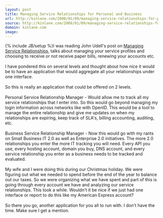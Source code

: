 ```yaml
---
layout: post
title: Managing Service Relationships for Personal and Business
url: http://kinlane.com/2008/01/09/managing-service-relationships-for-personal-and-business/
source: http://kinlane.com/2008/01/09/managing-service-relationships-for-personal-and-business/
domain: kinlane.com
image: 
---
```

{% include JB/setup %}I was reading John Udell's post on <a href="http://blog.jonudell.net/2008/01/04/managing-service-relationships/">Managing Service Relationships</a>, talks about managing your service profiles and choosing to receive or not receive paper bills, renewing your accounts etc.<br /><br />I have pondered this on several levels and thought about how nice it would be to have an application that would aggregate all your relationships under one interface.<br /><br />So this is really an application that could be offered on 2 levels.<br /><br />Personal Service Relationship Manager - Would allow me to track all my service relationships that I enter into.  So this would go beyond managing my login information across networks like with OpenID.  This would be a tool to manage the entire relationship and give me updates on when my relationships are expiring, keep track of SLA's, billing accounting, auditing, etc. <br /><br />Business Service Relationship Manager - Now this would go with my rants on Small Business IT 2.0 as well as Enterprise 2.0 initiatives.  The more 2.0 relationships you enter the more IT tracking you will need.  Every API you use, every hosting account, domain you buy, DNS account, and every service relationship you enter as a business needs to be tracked and evaluated.<br /><br />My wife and I were doing this during our Christmas holiday.  We were figuring out what we needed to spend before the end of the year to balance out our taxes.  So we were organizing what we have spent and part of this is going through every account we have and analyzing our service relationships.  This took a while.  Wouldn't it be nice if we just had one interface or report to do this like my American Express account?<br /><br />So there you go, another application for you all to run with.  I don't have the time.  Make sure I get a mention.